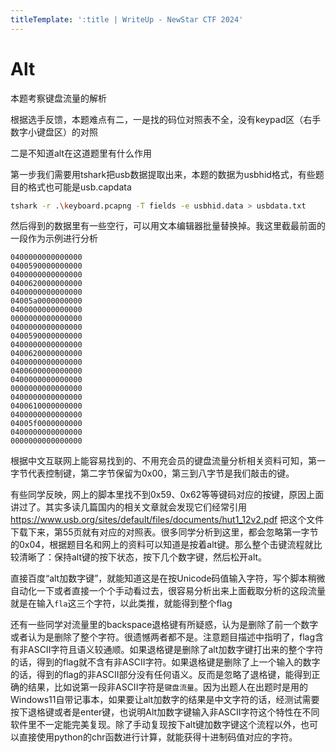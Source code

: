 ```yaml
---
titleTemplate: ':title | WriteUp - NewStar CTF 2024'
---
```


# Alt

本题考察键盘流量的解析

根据选手反馈，本题难点有二，一是找的码位对照表不全，没有keypad区（右手数字小键盘区）的对照

二是不知道alt在这道题里有什么作用

第一步我们需要用tshark把usb数据提取出来，本题的数据为usbhid格式，有些题目的格式也可能是usb.capdata

```bash
tshark -r .\keyboard.pcapng -T fields -e usbhid.data > usbdata.txt
```

然后得到的数据里有一些空行，可以用文本编辑器批量替换掉。我这里截最前面的一段作为示例进行分析

```plaintext
0400000000000000
0400590000000000
0400000000000000
0400620000000000
0400000000000000
04005a0000000000
0400000000000000
0000000000000000
0400000000000000
0400590000000000
0400000000000000
0400620000000000
0400000000000000
0400600000000000
0400000000000000
0000000000000000
0400000000000000
0400610000000000
0400000000000000
04005f0000000000
0400000000000000
0000000000000000
```

根据中文互联网上能容易找到的、不用充会员的键盘流量分析相关资料可知，第一字节代表控制键，第二字节保留为0x00，第三到八字节是我们敲击的键。

有些同学反映，网上的脚本里找不到0x59、0x62等等键码对应的按键，原因上面讲过了。其实多读几篇国内的相关文章就会发现它们经常引用<https://www.usb.org/sites/default/files/documents/hut1_12v2.pdf> 把这个文件下载下来，第55页就有对应的对照表。很多同学分析到这里，都会忽略第一字节的0x04，根据题目名和网上的资料可以知道是按着alt键。那么整个击键流程就比较清晰了：保持alt键的按下状态，按下几个数字键，然后松开alt。

直接百度“alt加数字键”，就能知道这是在按Unicode码值输入字符，写个脚本稍微自动化一下或者直接一个个手动看过去，很容易分析出来上面截取分析的这段流量就是在输入`fla`这三个字符，以此类推，就能得到整个flag

还有一些同学对流量里的backspace退格键有所疑惑，认为是删除了前一个数字或者认为是删除了整个字符。很遗憾两者都不是。注意题目描述中指明了，flag含有非ASCII字符且语义较通顺。如果退格键是删除了alt加数字键打出来的整个字符的话，得到的flag就不含有非ASCII字符。如果退格键是删除了上一个输入的数字的话，得到的flag的非ASCII部分没有任何语义。反而是忽略了退格键，能得到正确的结果，比如说第一段非ASCII字符是`键盘流量`。因为出题人在出题时是用的Windows11自带记事本，如果要让alt加数字的结果是中文字符的话，经测试需要按下退格键或者是enter键，也说明Alt加数字键输入非ASCII字符这个特性在不同软件里不一定能完美复现。除了手动复现按下alt键加数字键这个流程以外，也可以直接使用python的chr函数进行计算，就能获得十进制码值对应的字符。
